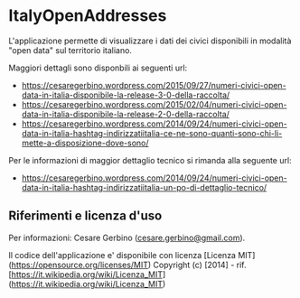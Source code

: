 # ItalyOpenAddresses

L'applicazione permette di visualizzare i dati dei civici disponibili in modalità "open data" sul territorio italiano.

Maggiori dettagli sono disponbili ai seguenti url:

* https://cesaregerbino.wordpress.com/2015/09/27/numeri-civici-open-data-in-italia-disponibile-la-release-3-0-della-raccolta/
* https://cesaregerbino.wordpress.com/2015/02/04/numeri-civici-open-data-in-italia-disponibile-la-release-2-0-della-raccolta/
* https://cesaregerbino.wordpress.com/2014/09/24/numeri-civici-open-data-in-italia-hashtag-indirizzatiitalia-ce-ne-sono-quanti-sono-chi-li-mette-a-disposizione-dove-sono/

Per le informazioni di maggior dettaglio tecnico si rimanda alla seguente url:

* https://cesaregerbino.wordpress.com/2014/09/24/numeri-civici-open-data-in-italia-hashtag-indirizzatiitalia-un-po-di-dettaglio-tecnico/

## Riferimenti e licenza d'uso

Per informazioni: Cesare Gerbino (cesare.gerbino@gmail.com).

Il codice dell'applicazione e' disponibile con licenza [Licenza MIT] (https://opensource.org/licenses/MIT) Copyright (c) [2014] - rif. [https://it.wikipedia.org/wiki/Licenza_MIT] (https://it.wikipedia.org/wiki/Licenza_MIT)
